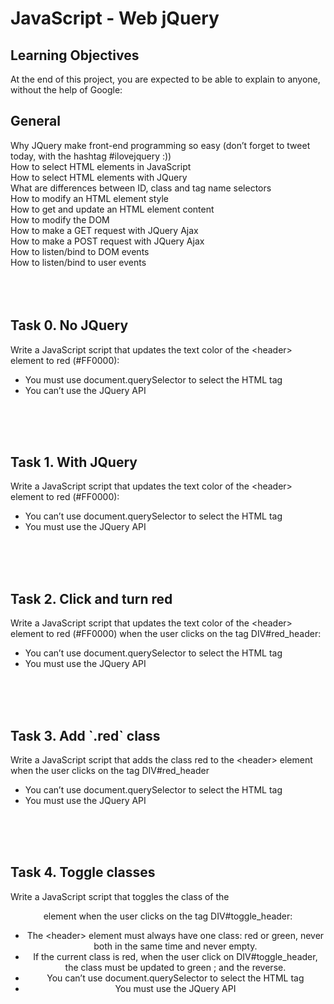 # JavaScript - Web jQuery

## Learning Objectives

At the end of this project, you are expected to be able to explain to anyone, without the help of Google:

## General

Why JQuery make front-end programming so easy (don’t forget to tweet today, with the hashtag #ilovejquery :))<br>
How to select HTML elements in JavaScript<br>
How to select HTML elements with JQuery<br>
What are differences between ID, class and tag name selectors<br>
How to modify an HTML element style<br>
How to get and update an HTML element content<br>
How to modify the DOM<br>
How to make a GET request with JQuery Ajax<br>
How to make a POST request with JQuery Ajax<br>
How to listen/bind to DOM events<br>
How to listen/bind to user events<br>
<br>
<br>
<br>


## Task 0. No JQuery

Write a JavaScript script that updates the text color of the \<header> element to red (#FF0000):

- You must use document.querySelector to select the HTML tag<br>
- You can’t use the JQuery API
<br>
<br>
<br>

## Task 1. With JQuery
Write a JavaScript script that updates the text color of the \<header> element to red (#FF0000):

- You can’t use document.querySelector to select the HTML tag<br>
- You must use the JQuery API
<br>
<br>
<br>

## Task 2. Click and turn red
Write a JavaScript script that updates the text color of the \<header> element to red (#FF0000) when the user clicks on the tag DIV#red_header:

- You can’t use document.querySelector to select the HTML tag<br>
- You must use the JQuery API
<br>
<br>
<br>

## Task 3. Add \`.red` class
Write a JavaScript script that adds the class red to the \<header> element when the user clicks on the tag DIV#red_header

- You can’t use document.querySelector to select the HTML tag<br>
- You must use the JQuery API
<br>
<br>
<br>


## Task 4. Toggle classes
Write a JavaScript script that toggles the class of the <header> element when the user clicks on the tag DIV#toggle_header:

- The \<header> element must always have one class: red or green, never both in the same time and never empty.<br>
- If the current class is red, when the user click on DIV#toggle_header, the class must be updated to green ; and the reverse.<br>
- You can’t use document.querySelector to select the HTML tag<br>
- You must use the JQuery API<br>
<br>
<br>
<br>

